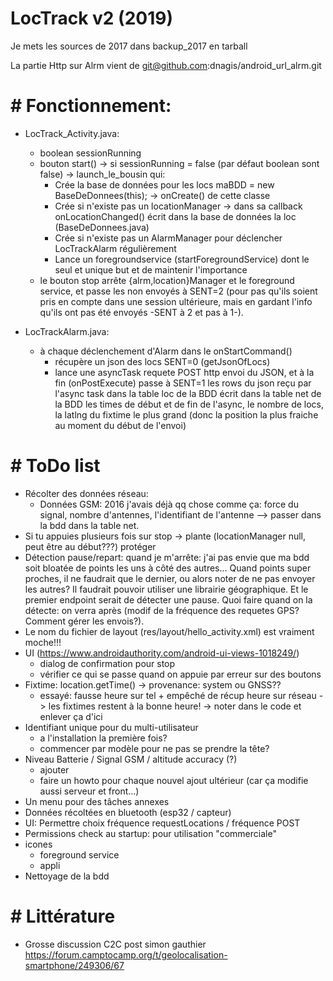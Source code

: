 # LocTrack v2 (2019)

Je mets les sources de 2017 dans backup_2017 en tarball

La partie Http sur Alrm vient de git@github.com:dnagis/android_url_alrm.git

# # Fonctionnement:

* LocTrack_Activity.java:
	- boolean sessionRunning
	- bouton start() -> si sessionRunning = false (par défaut boolean sont false) -> launch_le_bousin qui:
		- Crée la base de données pour les locs maBDD = new BaseDeDonnees(this); -> onCreate() de cette classe
		- Crée si n'existe pas un locationManager -> dans sa callback onLocationChanged() écrit dans la base de données la loc (BaseDeDonnees.java)
		- Crée si n'existe pas un AlarmManager pour déclencher LocTrackAlarm régulièrement
		- Lance un foregroundservice (startForegroundService) dont le seul et unique but et de maintenir l'importance
	- le bouton stop arrête {alrm,location}Manager et le foreground service, et passe les non envoyés à SENT=2 (pour pas qu'ils soient
	pris en compte dans une session ultérieure, mais en gardant l'info qu'ils ont pas été envoyés -SENT à 2 et pas à 1-).
	
* LocTrackAlarm.java: 
	- à chaque déclenchement d'Alarm dans le onStartCommand() 
		- récupère un json des locs SENT=0 (getJsonOfLocs)
		- lance une asyncTask requete POST http envoi du JSON, et à la fin (onPostExecute) 
			passe à SENT=1 les rows du json reçu par l'async task dans la table loc de la BDD
			écrit dans la table net de la BDD les times de début et de fin de l'async, le nombre de locs, la latlng du fixtime le plus grand (donc la position la plus fraiche au moment
			du début de l'envoi)

# # ToDo list


* Récolter des données réseau:
	- Données GSM: 2016 j'avais déjà qq chose comme ça: force du signal, nombre d'antennes, l'identifiant de l'antenne --> passer dans la bdd dans la table net.
* Si tu appuies plusieurs fois sur stop -> plante (locationManager null, peut être au début???) protéger
* Détection pause/repart: quand je m'arrête: j'ai pas envie que ma bdd soit bloatée de points les uns à côté des autres... Quand points super proches, il
ne faudrait que le dernier, ou alors noter de ne pas envoyer les autres? Il faudrait pouvoir utiliser une librairie géographique. Et le premier endpoint
serait de détecter une pause. Quoi faire quand on la détecte: on verra après (modif de la fréquence des requetes GPS? Comment gérer les envois?).
* Le nom du fichier de layout (res/layout/hello_activity.xml) est vraiment moche!!!
* UI (https://www.androidauthority.com/android-ui-views-1018249/)
	- dialog de confirmation pour stop
	- vérifier ce qui se passe quand on appuie par erreur sur des boutons
* Fixtime: location.getTime() -> provenance: system ou GNSS??
	- essayé: fausse heure sur tel + empêché de récup heure sur réseau -> les fixtimes restent à la bonne heure! -> noter dans le code et enlever ça d'ici
* Identifiant unique pour du multi-utilisateur
	- a l'installation la première fois?
	- commencer par modèle pour ne pas se prendre la tête?
* Niveau Batterie / Signal GSM / altitude accuracy (?)
	- ajouter
	- faire un howto pour chaque nouvel ajout ultérieur (car ça modifie aussi serveur et front...)
* Un menu pour des tâches annexes
* Données récoltées en bluetooth (esp32 / capteur)
* UI: Permettre choix fréquence requestLocations / fréquence POST
* Permissions check au startup: pour utilisation "commerciale"
* icones
	- foreground service
	- appli
* Nettoyage de la bdd

# # Littérature

* Grosse discussion C2C post simon gauthier https://forum.camptocamp.org/t/geolocalisation-smartphone/249306/67
